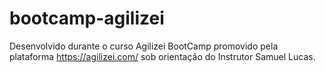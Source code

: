 # bootcamp-agilizei
Desenvolvido durante o curso Agilizei BootCamp promovido pela plataforma https://agilizei.com/ sob orientação do Instrutor Samuel Lucas.
